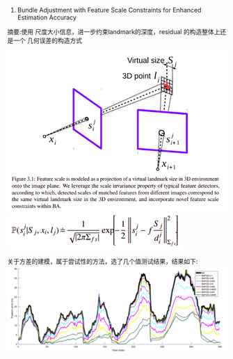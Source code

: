 <!--
 * @Author: Liu Weilong
 * @Date: 2021-05-21 12:18:08
 * @LastEditors: Liu Weilong
 * @LastEditTime: 2021-05-21 12:24:44
 * @Description: 
-->
1. Bundle Adjustment with Feature Scale
Constraints for Enhanced Estimation
Accuracy

摘要:使用 尺度大小信息，进一步约束landmark的深度，residual 的构造整体上还是一个 几何误差的构造方式

![](./pic/1.png)
![](./pic/2.png)

关于方差的建模，属于尝试性的方法，选了几个值测试结果，结果如下:
![](./pic/3.png)


